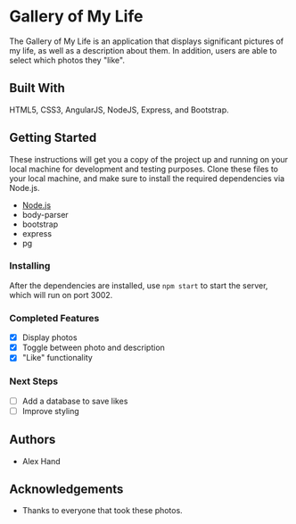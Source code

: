 # Gallery of My Life

The Gallery of My Life is an application that displays significant pictures of my life, as well as a description about them. In addition, users are able to select which photos they "like".

## Built With

HTML5, CSS3, AngularJS, NodeJS, Express, and Bootstrap.

## Getting Started

These instructions will get you a copy of the project up and running on your local machine for development and testing purposes. 
Clone these files to your local machine, and make sure to install the required dependencies via Node.js.

- [Node.js](https://nodejs.org/en/)
- body-parser
- bootstrap
- express
- pg

### Installing

After the dependencies are installed, use ```npm start``` to start the server, which will run on port 3002.

### Completed Features

- [x] Display photos
- [x] Toggle between photo and description
- [x] "Like" functionality

### Next Steps

- [ ] Add a database to save likes
- [ ] Improve styling

## Authors

* Alex Hand

## Acknowledgements

* Thanks to everyone that took these photos.